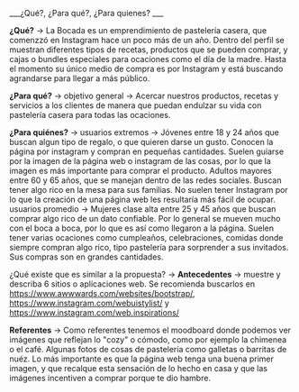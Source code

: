 ___¿Qué?, ¿Para qué?, ¿Para quienes? ___

__¿Qué?__ → La Bocada es un emprendimiento de pastelería casera, que comenzzó en Instagram hace un poco más de un año. Dentro del perfil se muestran diferentes tipos de recetas, productos que se pueden comprar, y cajas o bundles especiales para ocaciones como el día de la madre. Hasta el momento su único medio de compra es por Instagram y está buscando agrandarse para llegar a más público. 

__¿Para qué?__ → objetivo general → Acercar nuestros productos, recetas y servicios a los clientes de manera que puedan endulzar su vida con pastelería casera para todas las ocaciones.

__¿Para quiénes?__ → 
usuarios extremos → Jóvenes entre 18 y 24 años que buscan algun tipo de regalo, o que quieren darse un gusto. Conocen la página por instagram y compran en pequeñas cantidades. Suelen guiarse por la imagen de la página web o instagram de las cosas, por lo que la imagen es más importante para comprar el producto.
Adultos mayores entre 60 y 65 años, que se manejan dentro de las redes sociales. Buscan tener algo rico en la mesa para sus familias. No suelen tener Instagram por lo que la creación de una página web les resultaría más fácil de ocupar.  
usuarios promedio → Mujeres clase alta entre 25 y 45 años que buscan comprar algo rico de un dato confiable. Por lo general se mueven mucho con el boca a boca, por lo que es así como llegaron a la página. Suelen tener varias ocaciones como cumpleaños, celebraciones, comidas donde siempre compran algo rico, tipo pastelería para sorprender a sus invitados. Sus compras son en grandes cantidades.     


¿Qué existe que es similar a la propuesta? → __Antecedentes__ → muestre y describa 6 sitios o aplicaciones web. Se recomienda buscarlos en https://www.awwwards.com/websites/bootstrap/, https://www.instagram.com/webuistylist/ y https://www.instagram.com/web.inspirations/

__Referentes__ → Como referentes tenemos el moodboard donde podemos ver imágenes que reflejan lo "cozy" o cómodo, como por ejemplo la chimenea o el café. Algunas fotos de cosas de pastelería como galletas o barritas de nuéz. Lo más importante es que la página web tenga una buena primer imagen, y que recalque esta sensación de lo hecho en casa y que las imágenes incentiven a comprar porque te dio hambre. 
